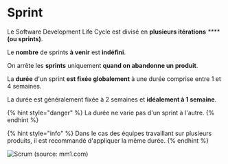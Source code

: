 # Sprint

Le Software Development Life Cycle est divisé en **plusieurs itérations** _****_**\(ou sprints\)**.

Le **nombre** de sprints **à venir** est **indéfini**.

On arrête les **sprints** uniquement **quand on abandonne un produit**.

La **durée** d'un sprint **est fixée globalement** à une durée comprise entre 1 et 4 semaines.

La durée est généralement fixée à 2 semaines et **idéalement à 1 semaine**.

{% hint style="danger" %}
La durée ne varie pas d'un sprint à l'autre.
{% endhint %}

{% hint style="info" %}
Dans le cas des équipes travaillant sur plusieurs produits, il est recommandé d'appliquer la même durée.
{% endhint %}

![Scrum \(source: mm1.com\)](../../.gitbook/assets/scrum.png)

